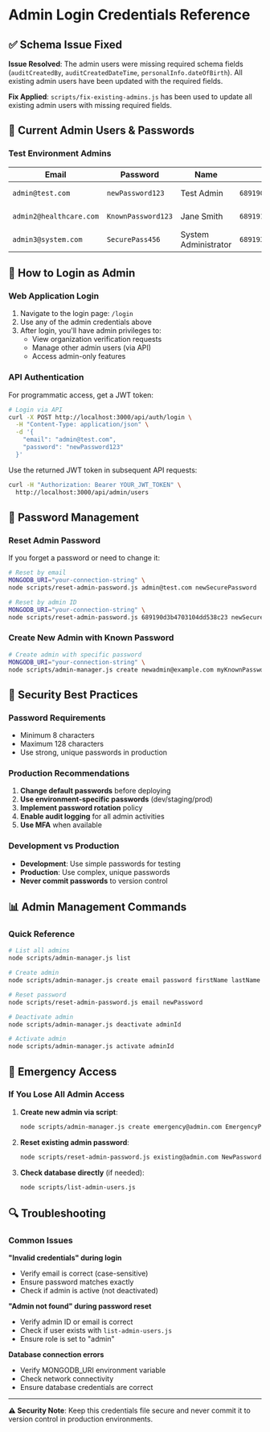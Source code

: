# Admin Login Credentials Reference

## ✅ **Schema Issue Fixed**

**Issue Resolved**: The admin users were missing required schema fields (`auditCreatedBy`, `auditCreatedDateTime`, `personalInfo.dateOfBirth`). All existing admin users have been updated with the required fields.

**Fix Applied**: `scripts/fix-existing-admins.js` has been used to update all existing admin users with missing required fields.

## 🔑 Current Admin Users & Passwords

### **Test Environment Admins**

| Email | Password | Name | Admin ID | Status |
|-------|----------|------|----------|--------|
| `admin@test.com` | `newPassword123` | Test Admin | `689190d3b4703104dd538c23` | ✅ Active |
| `admin2@healthcare.com` | `KnownPassword123` | Jane Smith | `6891912481d734bf93b5ea4c` | ✅ Active |
| `admin3@system.com` | `SecurePass456` | System Administrator | `689193e90ad2deef48c28e92` | ✅ Active |

## 🚀 How to Login as Admin

### **Web Application Login**

1. Navigate to the login page: `/login`
2. Use any of the admin credentials above
3. After login, you'll have admin privileges to:
   - View organization verification requests
   - Manage other admin users (via API)
   - Access admin-only features

### **API Authentication**

For programmatic access, get a JWT token:

```bash
# Login via API
curl -X POST http://localhost:3000/api/auth/login \
  -H "Content-Type: application/json" \
  -d '{
    "email": "admin@test.com",
    "password": "newPassword123"
  }'
```

Use the returned JWT token in subsequent API requests:
```bash
curl -H "Authorization: Bearer YOUR_JWT_TOKEN" \
  http://localhost:3000/api/admin/users
```

## 🔄 Password Management

### **Reset Admin Password**

If you forget a password or need to change it:

```bash
# Reset by email
MONGODB_URI="your-connection-string" \
node scripts/reset-admin-password.js admin@test.com newSecurePassword

# Reset by admin ID
MONGODB_URI="your-connection-string" \
node scripts/reset-admin-password.js 689190d3b4703104dd538c23 newSecurePassword
```

### **Create New Admin with Known Password**

```bash
# Create admin with specific password
MONGODB_URI="your-connection-string" \
node scripts/admin-manager.js create newadmin@example.com myKnownPassword123 John Doe "+1234567890"
```

## 🔐 Security Best Practices

### **Password Requirements**
- Minimum 8 characters
- Maximum 128 characters
- Use strong, unique passwords in production

### **Production Recommendations**
1. **Change default passwords** before deploying
2. **Use environment-specific passwords** (dev/staging/prod)
3. **Implement password rotation** policy
4. **Enable audit logging** for all admin activities
5. **Use MFA** when available

### **Development vs Production**
- **Development**: Use simple passwords for testing
- **Production**: Use complex, unique passwords
- **Never commit passwords** to version control

## 📊 Admin Management Commands

### **Quick Reference**

```bash
# List all admins
node scripts/admin-manager.js list

# Create admin
node scripts/admin-manager.js create email password firstName lastName phone

# Reset password
node scripts/reset-admin-password.js email newPassword

# Deactivate admin
node scripts/admin-manager.js deactivate adminId

# Activate admin
node scripts/admin-manager.js activate adminId
```

## 🚨 Emergency Access

### **If You Lose All Admin Access**

1. **Create new admin via script**:
   ```bash
   node scripts/admin-manager.js create emergency@admin.com EmergencyPass123 Emergency Admin
   ```

2. **Reset existing admin password**:
   ```bash
   node scripts/reset-admin-password.js existing@admin.com NewPassword123
   ```

3. **Check database directly** (if needed):
   ```bash
   node scripts/list-admin-users.js
   ```

## 🔍 Troubleshooting

### **Common Issues**

**"Invalid credentials" during login**
- Verify email is correct (case-sensitive)
- Ensure password matches exactly
- Check if admin is active (not deactivated)

**"Admin not found" during password reset**
- Verify admin ID or email is correct
- Check if user exists with `list-admin-users.js`
- Ensure role is set to "admin"

**Database connection errors**
- Verify MONGODB_URI environment variable
- Check network connectivity
- Ensure database credentials are correct

---

**⚠️ Security Note**: Keep this credentials file secure and never commit it to version control in production environments.
